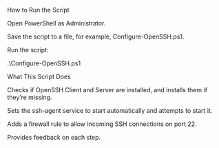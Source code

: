 How to Run the Script

Open PowerShell as Administrator.

Save the script to a file, for example, Configure-OpenSSH.ps1.

Run the script:

.\Configure-OpenSSH.ps1

What This Script Does

Checks if OpenSSH Client and Server are installed, and installs them if they’re missing.

Sets the ssh-agent service to start automatically and attempts to start it.

Adds a firewall rule to allow incoming SSH connections on port 22.

Provides feedback on each step.
